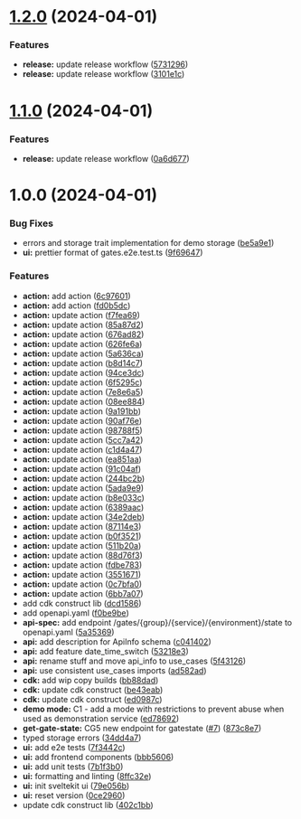 # [1.2.0](https://github.com/consid-germany/gates/compare/v1.1.0...v1.2.0) (2024-04-01)


### Features

* **release:** update release workflow ([5731296](https://github.com/consid-germany/gates/commit/5731296e05ceb385314bcf0d7cefd07a6d5879c3))
* **release:** update release workflow ([3101e1c](https://github.com/consid-germany/gates/commit/3101e1cb2defc538ab8817f278e96ef9f9d12d16))

# [1.1.0](https://github.com/consid-germany/gates/compare/v1.0.0...v1.1.0) (2024-04-01)


### Features

* **release:** update release workflow ([0a6d677](https://github.com/consid-germany/gates/commit/0a6d677c74b0a5b4fb5f060338df7efd29dcd39f))

# 1.0.0 (2024-04-01)


### Bug Fixes

* errors and storage trait implementation for demo storage ([be5a9e1](https://github.com/consid-germany/gates/commit/be5a9e164dd056eeffd039c3c757df21ff8db4f6))
* **ui:** prettier format of gates.e2e.test.ts ([9f69647](https://github.com/consid-germany/gates/commit/9f6964797ba78cb440a2cf9b7b4b94d5097b18c3))


### Features

* **action:** add action ([6c97601](https://github.com/consid-germany/gates/commit/6c97601c4a9053c796b03b8049feb944cb9608a5))
* **action:** add action ([fd0b5dc](https://github.com/consid-germany/gates/commit/fd0b5dc26e6f2e752d6190adb357a08f40b18418))
* **action:** update action ([f7fea69](https://github.com/consid-germany/gates/commit/f7fea69cad3c59fac39808a3243f0e8683867e5c))
* **action:** update action ([85a87d2](https://github.com/consid-germany/gates/commit/85a87d21e596bfe033d384c83eed7a134c42a4ce))
* **action:** update action ([676ad82](https://github.com/consid-germany/gates/commit/676ad822af3d51e47514963242cbe0c3848aea41))
* **action:** update action ([626fe6a](https://github.com/consid-germany/gates/commit/626fe6a6ce416ce48426a8c8c61f9afaca52d839))
* **action:** update action ([5a636ca](https://github.com/consid-germany/gates/commit/5a636cadf359452cf93714db2c356389ad552787))
* **action:** update action ([b8d14c7](https://github.com/consid-germany/gates/commit/b8d14c7125309777d00d01b9e3c1a5e649432dce))
* **action:** update action ([94ce3dc](https://github.com/consid-germany/gates/commit/94ce3dc78dc8b8fc7877515924b2a22b343c9fa9))
* **action:** update action ([6f5295c](https://github.com/consid-germany/gates/commit/6f5295c6d046b8577bfce0665eccf18b378e5d73))
* **action:** update action ([7e8e6a5](https://github.com/consid-germany/gates/commit/7e8e6a592472d96ac31906596336fbb95055bac1))
* **action:** update action ([08ee884](https://github.com/consid-germany/gates/commit/08ee8842732c56b276080fbd501193bb7f6478d8))
* **action:** update action ([9a191bb](https://github.com/consid-germany/gates/commit/9a191bb8da5dba5371b88f42c4b5a0173d7e7fc0))
* **action:** update action ([90af76e](https://github.com/consid-germany/gates/commit/90af76ee8f7a6ad3c56a07e30d3e54f921ec6d7c))
* **action:** update action ([98788f5](https://github.com/consid-germany/gates/commit/98788f57e31cb0a67f8da3d712978a5ff3363c69))
* **action:** update action ([5cc7a42](https://github.com/consid-germany/gates/commit/5cc7a42f7e03a17c5590ac391202f773400dc1ba))
* **action:** update action ([c1d4a47](https://github.com/consid-germany/gates/commit/c1d4a47ba6736381496f6e4e9bd5021f72594217))
* **action:** update action ([ea851aa](https://github.com/consid-germany/gates/commit/ea851aa67a153420db4fd3ac17e9e8659f5fe7b8))
* **action:** update action ([91c04af](https://github.com/consid-germany/gates/commit/91c04af1bed55c2e145a67bb3b727c012796b9ba))
* **action:** update action ([244bc2b](https://github.com/consid-germany/gates/commit/244bc2bd39775d6e5ee51247f845363dc938b60b))
* **action:** update action ([5ada9e9](https://github.com/consid-germany/gates/commit/5ada9e9e854037c910d9c6099b27ecc5938d454c))
* **action:** update action ([b8e033c](https://github.com/consid-germany/gates/commit/b8e033c1d9246419f7796d0f6ab3fdf140741228))
* **action:** update action ([6389aac](https://github.com/consid-germany/gates/commit/6389aaccacbd6eac993671584054de322ddcbf50))
* **action:** update action ([34e2deb](https://github.com/consid-germany/gates/commit/34e2debf05719f0e8558fc8621549f57db120ca7))
* **action:** update action ([87114e3](https://github.com/consid-germany/gates/commit/87114e306cb6ea4a676a54a733856c8ce0ba1042))
* **action:** update action ([b0f3521](https://github.com/consid-germany/gates/commit/b0f3521c8e87579d8ee348bfd2aa9045422c8331))
* **action:** update action ([511b20a](https://github.com/consid-germany/gates/commit/511b20a9a132f010638d06873c1c235d17745dc6))
* **action:** update action ([88d76f3](https://github.com/consid-germany/gates/commit/88d76f3b6bbb5da8b3dbfe750444e3c750552182))
* **action:** update action ([fdbe783](https://github.com/consid-germany/gates/commit/fdbe783c6098a9c215dd5ed409095962d4a8fbd8))
* **action:** update action ([3551671](https://github.com/consid-germany/gates/commit/3551671b334dc7001c68cd4f30b80752c072573d))
* **action:** update action ([0c7bfa0](https://github.com/consid-germany/gates/commit/0c7bfa02a54c74d8fc6401f19bf9a1fdda6b8d29))
* **action:** update action ([6bb7a07](https://github.com/consid-germany/gates/commit/6bb7a07282edb4a228cab4b7b95d42a45252d92e))
* add cdk construct lib ([dcd1586](https://github.com/consid-germany/gates/commit/dcd1586c5c45add0207d8153293bb70d73030518))
* add openapi.yaml ([f0be9be](https://github.com/consid-germany/gates/commit/f0be9bec3fa6d9fbd1c57e636d20499b01a1d7ea))
* **api-spec:** add endpoint /gates/{group}/{service}/{environment}/state to openapi.yaml ([5a35369](https://github.com/consid-germany/gates/commit/5a35369527a765b5fa236afb00379355155e6580))
* **api:** add description for ApiInfo schema ([c041402](https://github.com/consid-germany/gates/commit/c041402e2b5232a7cbee95722423afb44ad68881))
* **api:** add feature date_time_switch ([53218e3](https://github.com/consid-germany/gates/commit/53218e348bc3b52d966cd7ee69a0251e4f9eac7e))
* **api:** rename stuff and move api_info to use_cases ([5f43126](https://github.com/consid-germany/gates/commit/5f43126eecea2844129ac099a4aa65f36418a962))
* **api:** use consistent use_cases imports ([ad582ad](https://github.com/consid-germany/gates/commit/ad582ad08cdea99c63506dd45c6395877d090e3f))
* **cdk:** add wip copy builds ([bb88dad](https://github.com/consid-germany/gates/commit/bb88dad8371b59383579168ed09d258f726cfb38))
* **cdk:** update cdk construct ([be43eab](https://github.com/consid-germany/gates/commit/be43eabd751fe99d0c4e8510675a372200f0ecba))
* **cdk:** update cdk construct ([ed0987c](https://github.com/consid-germany/gates/commit/ed0987c2706e37483931502586b5f5d1b3553540))
* **demo mode:** C1 - add a mode with restrictions to prevent abuse when used as demonstration service ([ed78692](https://github.com/consid-germany/gates/commit/ed786929e89be234b8cd3ebc7768b70496f311c4))
* **get-gate-state:** CG5 new endpoint for gatestate ([#7](https://github.com/consid-germany/gates/issues/7)) ([873c8e7](https://github.com/consid-germany/gates/commit/873c8e7b2239acad57204dbc06b387c5d380a204))
* typed storage errors ([34dd4a7](https://github.com/consid-germany/gates/commit/34dd4a72033c84789dd5feb8e4fb74cf3a49ef59))
* **ui:** add e2e tests ([7f3442c](https://github.com/consid-germany/gates/commit/7f3442cf3499fe4c3e1df5f008600f8b82120e3c))
* **ui:** add frontend components ([bbb5606](https://github.com/consid-germany/gates/commit/bbb5606de5850d7a9868d39ee24dccbd0b6464d3))
* **ui:** add unit tests ([7b1f3b0](https://github.com/consid-germany/gates/commit/7b1f3b05cb76013222b22597e5da08659d9b3318))
* **ui:** formatting and linting ([8ffc32e](https://github.com/consid-germany/gates/commit/8ffc32e602428810e65495de8720b091ba562c90))
* **ui:** init sveltekit ui ([79e056b](https://github.com/consid-germany/gates/commit/79e056b4fdd5d818d8a8188eba8f134989cfec49))
* **ui:** reset version ([0ce2960](https://github.com/consid-germany/gates/commit/0ce29603f22eda8a17502d46d375132a315728ad))
* update cdk construct lib ([402c1bb](https://github.com/consid-germany/gates/commit/402c1bb2b5abc6fe746d273c41955373f7fa54e0))
